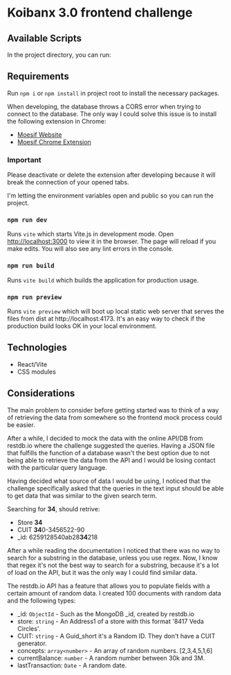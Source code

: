 # Koibanx 3.0 frontend challenge

## Available Scripts

In the project directory, you can run:

## Requirements

Run `npm i` or `npm install` in project root to install the necessary packages.

When developing, the database throws a CORS error when trying to connect to the database.
The only way I could solve this issue is to install the following extension in Chrome:

- [Moesif Website](https://www.moesif.com/)
- [Moesif Chrome Extension](https://chrome.google.com/webstore/detail/moesif-origin-cors-change/digfbfaphojjndkpccljibejjbppifbc?hl=en-US)

### Important

Please deactivate or delete the extension after developing because it
will break the connection of your opened tabs.

I'm letting the environment variables open and public so you can run the project.

### `npm run dev`

Runs `vite` which starts Vite.js in development mode.
Open [http://localhost:3000](http://localhost:3000) to view it in the browser.
The page will reload if you make edits.
You will also see any lint errors in the console.

### `npm run build`

Runs `vite build` which builds the application for production usage.

### `npm run preview`

Runs `vite preview` which will boot up local static web server that serves
the files from dist at http://localhost:4173. It's an easy way to check if the production
build looks OK in your local environment.

## Technologies

- React/Vite
- CSS modules

## Considerations

The main problem to consider before getting started was to think of a way of retrieving the data
from somewhere so the frontend mock process could be easier.

After a while, I decided to mock the data with the online API/DB from restdb.io where the challenge
suggested the queries.
Having a JSON file that fulfills the function of a database wasn't the best option due to not being
able to retrieve the data from the API and I would be losing contact with the particular query language.

Having decided what source of data I would be using, I noticed that the challenge specifically asked
that the queries in the text input should be able to get data that was similar to the given search term.

Searching for **34**, should retrive:

- Store **34**
- CUIT **34**0-3456522-90
- \_id: 6259128540ab28**34**218

After a while reading the documentation I noticed that there was no
way to search for a substring in the database, unless you use regex.
Now, I know that regex it's not the best way to search for a substring, because it's a lot of load on the API, but it was the only way I could find similar data.

The restdb.io API has a feature that allows you to populate fields
with a certain amount of random data. I created 100 documents with random data and the following types:

- \_id: `ObjectId` - Such as the MongoDB \_id, created by restdb.io
- store: `string` - An Address1 of a store with this format '8417 Veda Circles'.
- CUIT: `string` - A Guid_short it's a Random ID. They don't have a CUIT generator.
- concepts: `array<number>` - An array of random numbers. [2,3,4,5,1,6]
- currentBalance: `number` - A random number between 30k and 3M.
- lastTransaction: `Date` - A random date.
